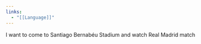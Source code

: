 ```yaml
---
links:
  - "[[Language]]"
---
```

I want to come to Santiago Bernabéu Stadium and watch Real Madrid match